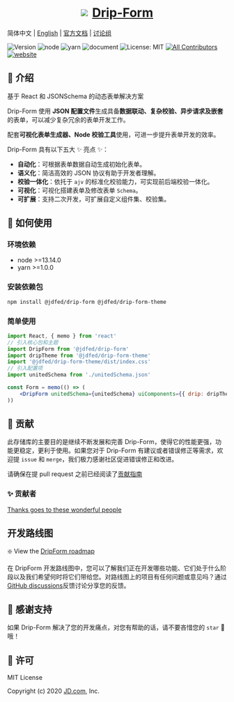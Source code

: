 <a href='http://drip.jd.com/drip-form/index.html'>

<h1 style="display: flex; align-items: center; justify-content: center">
  <img src='https://storage.360buyimg.com/imgtools/7e0e546a96-d962c880-f9a2-11eb-bf08-d585041b7c80.svg'/>
  <span style="margin-left: 10px">Drip-Form</span>
</h1>
</a>

简体中文 | [English](./README.EN.md) | [官方文档](https://jdfed.github.io/drip-form/) | [讨论组](https://github.com/JDFED/drip-form/discussions)

<!-- ALL-CONTRIBUTORS-BADGE:START - Do not remove or modify this section -->
[contributors]: https://img.shields.io/badge/all_contributors-13-orange.svg?style=flat-square 'Number of contributors on All-Contributors'
<!-- ALL-CONTRIBUTORS-BADGE:END -->

![Version](https://img.shields.io/badge/version-1.0.0-blue.svg?cacheSeconds=2592000)
![node](https://img.shields.io/badge/node-%3E%3D13.14.0-blue.svg)
![yarn](https://img.shields.io/badge/yarn-%3E%3D1.0.0-blue.svg)
![document](https://img.shields.io/badge/documentation-yes-brightgreen.svg)
![License: MIT](https://img.shields.io/badge/License-MIT-yellow.svg)
[![All Contributors][contributors]](./CONTRIBUTORS.md)
[![website](https://github.com/JDFED/drip-form/actions/workflows/website.yml/badge.svg?branch=dev)](https://github.com/JDFED/drip-form/actions/workflows/website.yml)

## 📖 介绍

基于 React 和 JSONSchema 的动态表单解决方案

Drip-Form 使用 **JSON 配置文件**生成具备**数据联动、复杂校验、异步请求及嵌套**的表单，可以减少复杂冗余的表单开发工作。

配套**可视化表单生成器、Node 校验工具**使用，可进一步提升表单开发的效率。

Drip-Form 具有以下五大 ✨ 亮点 ✨：

- **自动化**：可根据表单数据自动生成初始化表单。
- **语义化**：简洁高效的 JSON 协议有助于开发者理解。
- **校验一体化**：依托于 `ajv` 的标准化校验能力，可实现前后端校验一体化。
- **可视化**：可视化搭建表单及修改表单 `Schema`。
- **可扩展**：支持二次开发，可扩展自定义组件集、校验集。

## 🔨 如何使用

### 环境依赖

- node >=13.14.0
- yarn >=1.0.0

### 安装依赖包

```sh
npm install @jdfed/drip-form @jdfed/drip-form-theme
```

### 简单使用

```jsx
import React, { memo } from 'react'
// 引入核心包和主题
import DripForm from '@jdfed/drip-form'
import dripTheme from '@jdfed/drip-form-theme'
import '@jdfed/drip-form-theme/dist/index.css'
// 引入配置项
import unitedSchema from './unitedSchema.json'

const Form = memo(() => (
	<DripForm unitedSchema={unitedSchema} uiComponents={{ drip: dripTheme }} />
))
```

## 🤔 贡献

此存储库的主要目的是继续不断发展和完善 Drip-Form，使得它的性能更强，功能更稳定，更利于使用。如果您对于 Drip-Form 有建议或者错误修正等需求，欢迎提 `issue` 和 `merge`，我们极力感谢社区促进错误修正和改进。

请确保在提 pull request 之前已经阅读了[贡献指南](./CONTRIBUTING.md)

### ✨ 贡献者

[Thanks goes to these wonderful people](./CONTRIBUTORS.md)

## 开发路线图

:sparkle: View the [DripForm roadmap](https://github.com/orgs/JDFED/projects/2/views/7)

在 DripForm 开发路线图中，您可以了解我们正在开发哪些功能、它们处于什么阶段以及我们希望何时将它们带给您。对路线图上的项目有任何问题或意见吗？通过[GitHub discussions](https://github.com/JDFED/drip-form/discussions)反馈讨论分享您的反馈。

## 🌟 感谢支持

如果 Drip-Form 解决了您的开发痛点，对您有帮助的话，请不要吝惜您的 `star` 🌟 哦！

## 📄 许可

MIT License

Copyright (c) 2020 <a href='https://www.jd.com/'>JD.com</a>, Inc.
